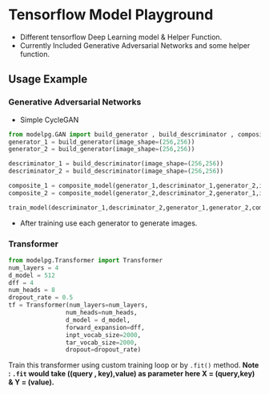 # Tensorflow Model Playground

- Different tensorflow Deep Learning model & Helper Function.
- Currently Included Generative Adversarial Networks and some helper function.

## Usage Example
### Generative Adversarial Networks
* Simple CycleGAN

```python
from modelpg.GAN import build_generator , build_descriminator , composite_model,train_model
generator_1 = build_generator(image_shape=(256,256))
generator_2 = build_generator(image_shape=(256,256))

descriminator_1 = build_descriminator(image_shape=(256,256))
descriminator_2 = build_descriminator(image_shape=(256,256))

composite_1 = composite_model(generator_1,descriminator_1,generator_2,image_shape=(256,256))
composite_2 = composite_model(generator_2,descriminator_2,generator_1,image_shape=(256,256))

train_model(descriminator_1,descriminator_2,generator_1,generator_2,composite_1,composite_2,dataset,epochs=100)
```

- After training use each generator to generate images.


### Transformer
```python
from modelpg.Transformer import Transformer
num_layers = 4
d_model = 512
dff = 4
num_heads = 8
dropout_rate = 0.5
tf = Transformer(num_layers=num_layers,
                num_heads=num_heads,
                d_model = d_model,
                forward_expansion=dff,
                inpt_vocab_size=2000,
                tar_vocab_size=2000,
                dropout=dropout_rate)
```
Train this transformer using custom training loop or by `.fit()` method.
**Note : `.fit` would take ((query , key),value) as parameter here X = (query,key) & Y = (value).**